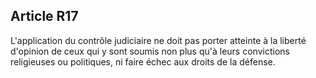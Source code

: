 Article R17
----
L'application du contrôle judiciaire ne doit pas porter atteinte à la liberté
d'opinion de ceux qui y sont soumis non plus qu'à leurs convictions religieuses
ou politiques, ni faire échec aux droits de la défense.
